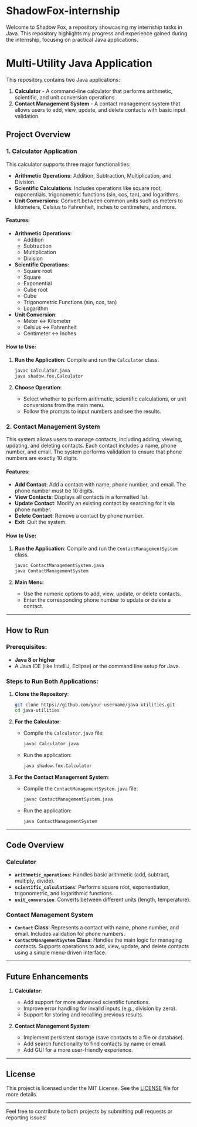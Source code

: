 # ShadowFox-internship
Welcome to Shadow Fox, a repository showcasing my internship tasks in Java. This repository highlights my progress and experience gained during the internship, focusing on practical Java applications.
# Multi-Utility Java Application

This repository contains two Java applications:

1. **Calculator** - A command-line calculator that performs arithmetic, scientific, and unit conversion operations.
2. **Contact Management System** - A contact management system that allows users to add, view, update, and delete contacts with basic input validation.

## Project Overview

### 1. Calculator Application

This calculator supports three major functionalities:
- **Arithmetic Operations**: Addition, Subtraction, Multiplication, and Division.
- **Scientific Calculations**: Includes operations like square root, exponentials, trigonometric functions (sin, cos, tan), and logarithms.
- **Unit Conversions**: Convert between common units such as meters to kilometers, Celsius to Fahrenheit, inches to centimeters, and more.

#### Features:
- **Arithmetic Operations**:
  - Addition
  - Subtraction
  - Multiplication
  - Division
- **Scientific Operations**:
  - Square root
  - Square
  - Exponential
  - Cube root
  - Cube
  - Trigonometric Functions (sin, cos, tan)
  - Logarithm
- **Unit Conversion**:
  - Meter ↔ Kilometer
  - Celsius ↔ Fahrenheit
  - Centimeter ↔ Inches
  
#### How to Use:

1. **Run the Application**:
   Compile and run the `Calculator` class.
   
   ```bash
   javac Calculator.java
   java shadow.fox.Calculator
   ```

2. **Choose Operation**:
   - Select whether to perform arithmetic, scientific calculations, or unit conversions from the main menu.
   - Follow the prompts to input numbers and see the results.

### 2. Contact Management System

This system allows users to manage contacts, including adding, viewing, updating, and deleting contacts. Each contact includes a name, phone number, and email. The system performs validation to ensure that phone numbers are exactly 10 digits.

#### Features:
- **Add Contact**: Add a contact with name, phone number, and email. The phone number must be 10 digits.
- **View Contacts**: Displays all contacts in a formatted list.
- **Update Contact**: Modify an existing contact by searching for it via phone number.
- **Delete Contact**: Remove a contact by phone number.
- **Exit**: Quit the system.

#### How to Use:

1. **Run the Application**:
   Compile and run the `ContactManagementSystem` class.
   
   ```bash
   javac ContactManagementSystem.java
   java ContactManagementSystem
   ```

2. **Main Menu**:
   - Use the numeric options to add, view, update, or delete contacts.
   - Enter the corresponding phone number to update or delete a contact.

---

## How to Run

### Prerequisites:
- **Java 8 or higher**
- A Java IDE (like IntelliJ, Eclipse) or the command line setup for Java.

### Steps to Run Both Applications:

1. **Clone the Repository**:

   ```bash
   git clone https://github.com/your-username/java-utilities.git
   cd java-utilities
   ```

2. **For the Calculator**:
   - Compile the `Calculator.java` file:
     ```bash
     javac Calculator.java
     ```
   - Run the application:
     ```bash
     java shadow.fox.Calculator
     ```

3. **For the Contact Management System**:
   - Compile the `ContactManagementSystem.java` file:
     ```bash
     javac ContactManagementSystem.java
     ```
   - Run the application:
     ```bash
     java ContactManagementSystem
     ```

---

## Code Overview

### Calculator

- **`arithmetic_operations`**: Handles basic arithmetic (add, subtract, multiply, divide).
- **`scientific_calculations`**: Performs square root, exponentiation, trigonometric, and logarithmic functions.
- **`unit_conversion`**: Converts between different units (length, temperature).

### Contact Management System

- **`Contact` Class**: Represents a contact with name, phone number, and email. Includes validation for phone numbers.
- **`ContactManagementSystem` Class**: Handles the main logic for managing contacts. Supports operations to add, view, update, and delete contacts using a simple menu-driven interface.

---

## Future Enhancements

1. **Calculator**:
   - Add support for more advanced scientific functions.
   - Improve error handling for invalid inputs (e.g., division by zero).
   - Support for storing and recalling previous results.

2. **Contact Management System**:
   - Implement persistent storage (save contacts to a file or database).
   - Add search functionality to find contacts by name or email.
   - Add GUI for a more user-friendly experience.

---

## License

This project is licensed under the MIT License. See the [LICENSE](LICENSE) file for more details.

---

Feel free to contribute to both projects by submitting pull requests or reporting issues!
